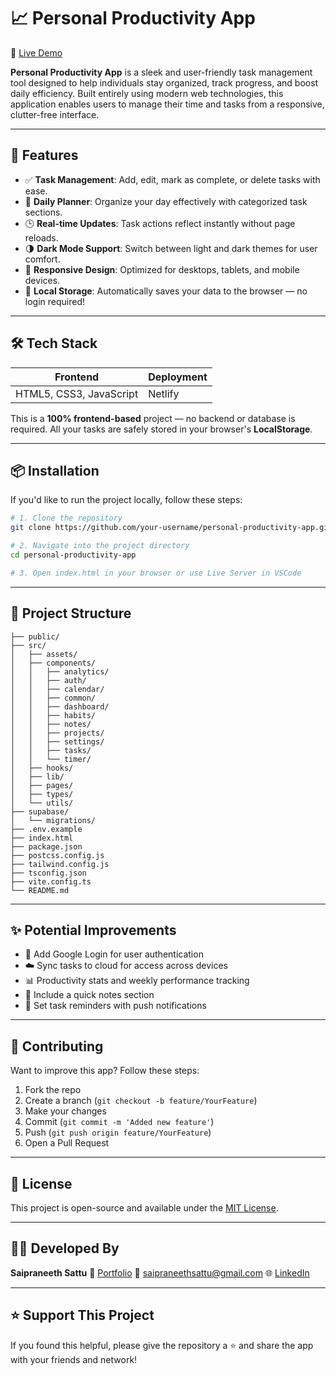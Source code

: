
# 📈 Personal Productivity App

🚀 [Live Demo](https://personal-productivity-web-app.netlify.app/)

**Personal Productivity App** is a sleek and user-friendly task management tool designed to help individuals stay organized, track progress, and boost daily efficiency. Built entirely using modern web technologies, this application enables users to manage their time and tasks from a responsive, clutter-free interface.

---

## 🧠 Features

- ✅ **Task Management**: Add, edit, mark as complete, or delete tasks with ease.
- 📅 **Daily Planner**: Organize your day effectively with categorized task sections.
- 🕒 **Real-time Updates**: Task actions reflect instantly without page reloads.
- 🌗 **Dark Mode Support**: Switch between light and dark themes for user comfort.
- 📱 **Responsive Design**: Optimized for desktops, tablets, and mobile devices.
- 🔐 **Local Storage**: Automatically saves your data to the browser — no login required!

---

## 🛠️ Tech Stack

| Frontend | Deployment |
|----------|------------|
| HTML5, CSS3, JavaScript | Netlify |

This is a **100% frontend-based** project — no backend or database is required. All your tasks are safely stored in your browser's **LocalStorage**.

---

## 📦 Installation

If you'd like to run the project locally, follow these steps:

```bash
# 1. Clone the repository
git clone https://github.com/your-username/personal-productivity-app.git

# 2. Navigate into the project directory
cd personal-productivity-app

# 3. Open index.html in your browser or use Live Server in VSCode
````

---

## 📁 Project Structure

```
├── public/
├── src/
│   ├── assets/
│   ├── components/
│   │   ├── analytics/
│   │   ├── auth/
│   │   ├── calendar/
│   │   ├── common/
│   │   ├── dashboard/
│   │   ├── habits/
│   │   ├── notes/
│   │   ├── projects/
│   │   ├── settings/
│   │   ├── tasks/
│   │   └── timer/
│   ├── hooks/
│   ├── lib/
│   ├── pages/
│   ├── types/
│   └── utils/
├── supabase/
│   └── migrations/
├── .env.example
├── index.html
├── package.json
├── postcss.config.js
├── tailwind.config.js
├── tsconfig.json
├── vite.config.ts
└── README.md
```

---

## ✨ Potential Improvements

* 🔐 Add Google Login for user authentication
* ☁️ Sync tasks to cloud for access across devices
* 📊 Productivity stats and weekly performance tracking
* 📝 Include a quick notes section
* 🔔 Set task reminders with push notifications

---

## 🙌 Contributing

Want to improve this app? Follow these steps:

1. Fork the repo
2. Create a branch (`git checkout -b feature/YourFeature`)
3. Make your changes
4. Commit (`git commit -m 'Added new feature'`)
5. Push (`git push origin feature/YourFeature`)
6. Open a Pull Request

---

## 📄 License

This project is open-source and available under the [MIT License](LICENSE).

---

## 👨‍💻 Developed By

**Saipraneeth Sattu**
🔗 [Portfolio](https://sattusaipraneeth.github.io/Portfolio-/)
📧 [saipraneethsattu@gmail.com](mailto:saipraneethsattu@gmail.com)
🌐 [LinkedIn](https://linkedin.com/in/saipraneethsattu) 

---

## ⭐️ Support This Project

If you found this helpful, please give the repository a ⭐️ and share the app with your friends and network!
